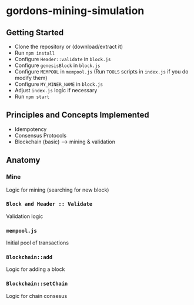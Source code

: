 # gordons-mining-simulation

## Getting Started

- Clone the repository or (download/extract it)
- Run `npm install`
- Configure `Header::validate` in `block.js`
- Configure `genesisBlock` in `block.js`
- Configure `MEMPOOL` in `mempool.js` (Run `TOOLS` scripts in `index.js` if you do modify them)
- Configure `MY_MINER_NAME` in `block.js`
- Adjust `index.js` logic if necessary
- Run `npm start`

## Principles and Concepts Implemented

- Idempotency
- Consensus Protocols
- Blockchain (basic) --> mining & validation

## Anatomy

### Mine

Logic for mining (searching for new block)

### `Block and Header :: Validate`

Validation logic

### `mempool.js`

Initial pool of transactions

### `Blockchain::add`

Logic for adding a block

### `Blockchain::setChain`

Logic for chain consesus